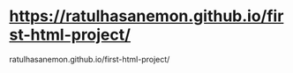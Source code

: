 # https://ratulhasanemon.github.io/first-html-project/
ratulhasanemon.github.io/first-html-project/


